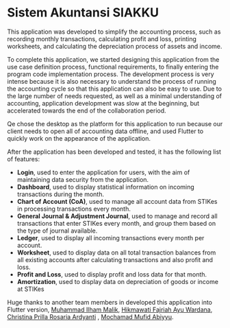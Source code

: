 # Sistem Akuntansi SIAKKU

This application was developed to simplify the accounting process, such as recording monthly transactions, calculating profit and loss, printing worksheets, and calculating the depreciation process of assets and income.

To complete this application, we started designing this application from the use case definition process, functional requirements, to finally entering the program code implementation process. The development process is very intense because it is also necessary to understand the process of running the accounting cycle so that this application can also be easy to use. Due to the large number of needs requested, as well as a minimal understanding of accounting, application development was slow at the beginning, but accelerated towards the end of the collaboration period.

Qe chose the desktop as the platform for this application to run because our client needs to open all of accounting data offline, and used Flutter to quickly work on the appearance of the application.

After the application has been developed and tested, it has the following list of features:

- **Login**, used to enter the application for users, with the aim of maintaining data security from the application.
- **Dashboard**, used to display statistical information on incoming transactions during the month.
- **Chart of Account (CoA)**, used to manage all account data from STIKes in processing transactions every month.
- **General Journal & Adjustment Journal**, used to manage and record all transactions that enter STIKes every month, and group them based on the type of journal available.
- **Ledger**, used to display all incoming transactions every month per account.
- **Worksheet**, used to display data on all total transaction balances from all existing accounts after calculating transactions and also profit and loss.
- **Profit and Loss**, used to display profit and loss data for that month.
- **Amortization**, used to display data on depreciation of goods or income at STIKes

Huge thanks to another team members in developed this application into Flutter version, [Muhammad Ilham Malik](https://www.linkedin.com/in/muh-ilham-malik/), [Hikmawati Fajriah Ayu Wardana](https://www.linkedin.com/in/hfayuwardana), [Christina Prilla Rosaria Ardyanti](https://www.linkedin.com/in/prillarosaria)
, [Mochamad Mufid Abiyyu](https://www.linkedin.com/in/mochamad-mufid-abiyyu).
